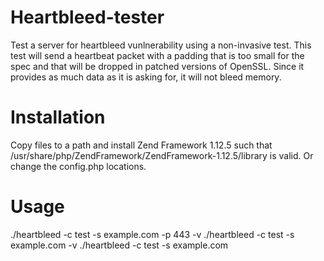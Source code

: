 Heartbleed-tester
=================

Test a server for heartbleed vunlnerability using a non-invasive test. This test will send a heartbeat packet with a padding that is too small for the spec and that
will be dropped in patched versions of OpenSSL. Since it provides as much data as it is asking for, it will not bleed memory. 

Installation
=================

Copy files to a path and install Zend Framework 1.12.5 such that /usr/share/php/ZendFramework/ZendFramework-1.12.5/library is valid. Or change the config.php locations.

Usage
=================

./heartbleed -c test -s example.com -p 443 -v 
./heartbleed -c test -s example.com -v 
./heartbleed -c test -s example.com 
